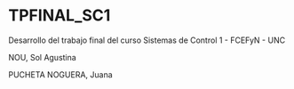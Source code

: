 # TPFINAL_SC1
Desarrollo del trabajo final del curso Sistemas de Control 1 - FCEFyN - UNC 

NOU, Sol Agustina

PUCHETA NOGUERA, Juana
